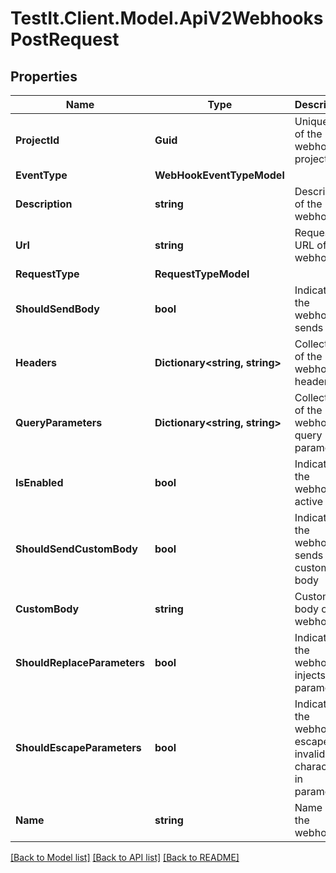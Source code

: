 # TestIt.Client.Model.ApiV2WebhooksPostRequest

## Properties

Name | Type | Description | Notes
------------ | ------------- | ------------- | -------------
**ProjectId** | **Guid** | Unique ID of the webhook project | 
**EventType** | **WebHookEventTypeModel** |  | 
**Description** | **string** | Description of the webhook | [optional] 
**Url** | **string** | Request URL of the webhook | 
**RequestType** | **RequestTypeModel** |  | 
**ShouldSendBody** | **bool** | Indicates if the webhook sends body | 
**Headers** | **Dictionary&lt;string, string&gt;** | Collection of the webhook headers | [optional] 
**QueryParameters** | **Dictionary&lt;string, string&gt;** | Collection of the webhook query parameters | [optional] 
**IsEnabled** | **bool** | Indicates if the webhook is active | 
**ShouldSendCustomBody** | **bool** | Indicates if the webhook sends custom body | 
**CustomBody** | **string** | Custom body of the webhook | [optional] 
**ShouldReplaceParameters** | **bool** | Indicates if the webhook injects parameters | 
**ShouldEscapeParameters** | **bool** | Indicates if the webhook escapes invalid characters in parameters | 
**Name** | **string** | Name of the webhook | 

[[Back to Model list]](../README.md#documentation-for-models) [[Back to API list]](../README.md#documentation-for-api-endpoints) [[Back to README]](../README.md)

